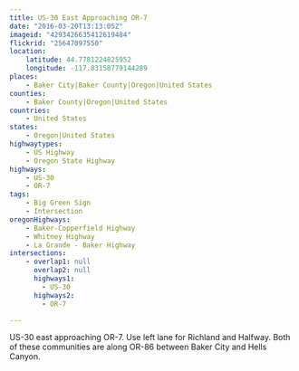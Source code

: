 ```yaml
---
title: US-30 East Approaching OR-7
date: "2016-03-20T13:13:05Z"
imageid: "4293426635412619484"
flickrid: "25647097550"
location:
    latitude: 44.7781224825952
    longitude: -117.83158779144289
places:
    - Baker City|Baker County|Oregon|United States
counties:
    - Baker County|Oregon|United States
countries:
    - United States
states:
    - Oregon|United States
highwaytypes:
    - US Highway
    - Oregon State Highway
highways:
    - US-30
    - OR-7
tags:
    - Big Green Sign
    - Intersection
oregonHighways:
    - Baker-Copperfield Highway
    - Whitney Highway
    - La Grande - Baker Highway
intersections:
    - overlap1: null
      overlap2: null
      highways1:
        - US-30
      highways2:
        - OR-7

---
```

US-30 east approaching OR-7.  Use left lane for Richland and Halfway.  Both of these communities are along OR-86 between Baker City and Hells Canyon.